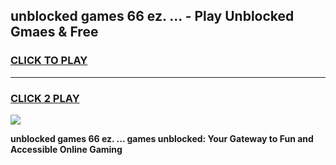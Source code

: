 
## unblocked games 66 ez. ... - Play Unblocked Gmaes & Free
<h3>
<a href="https://news.freeplayer.one?title=unblocked_games_66_ez._...&ref=16F">CLICK TO PLAY</a></h3>
<hr>

<h3>
<a href="https://news.freeplayer.one?title=unblocked_games_66_ez._...&ref=16F">CLICK 2 PLAY</a>
  
</h3>

<a href="https://news.freeplayer.one?title=unblocked_games_66_ez._...&ref=16F/"><img src="https://clearcache.store/games.png"></a>


**unblocked games 66 ez. ... games unblocked: Your Gateway to Fun and Accessible Online Gaming**
